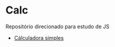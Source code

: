 # Calc
 Repositório direcionado para estudo de JS

+ [Cálculadora simples](https://felipeaugus.github.io/CalculadoraSimples/) 
